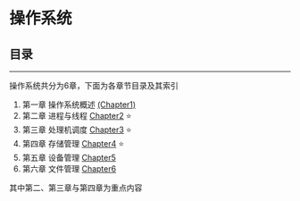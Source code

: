 # 操作系统

## 目录
---
操作系统共分为6章，下面为各章节目录及其索引

1. 第一章 操作系统概述 [(Chapter1)](Note/Chapter1-操作系统概述.md)
2. 第二章 进程与线程 [Chapter2](Note/Chapter2-进程与线程.md) :star:
3. 第三章 处理机调度 [Chapter3](Note/Chapter3-处理机调度.md) :star:
4. 第四章 存储管理 [Chapter4](Note/Chapter4-存储管理.md) :star:
5. 第五章 设备管理 [Chapter5](Note/Chapter5-设备管理.md)
6. 第六章 文件管理 [Chapter6](Note/Chapter6-文件管理.md)

其中第二、第三章与第四章为重点内容
